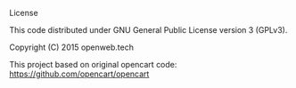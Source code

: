 License

This code distributed under GNU General Public License version 3 (GPLv3).

Copyright (C) 2015 openweb.tech

This project based on original opencart code: https://github.com/opencart/opencart

